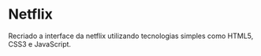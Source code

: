 # Netflix
Recriado a interface da netflix utilizando tecnologias simples como HTML5, CSS3 e JavaScript.
